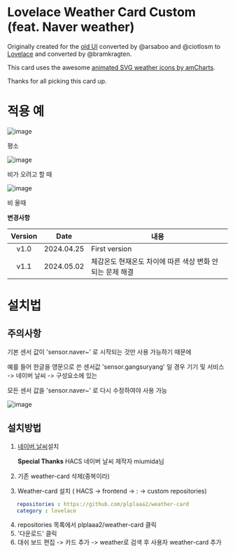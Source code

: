 # Lovelace Weather Card Custom (feat. Naver weather)

Originally created for the [old UI](https://community.home-assistant.io/t/custom-ui-weather-state-card-with-a-question/23008) converted by @arsaboo and @ciotlosm to [Lovelace](https://community.home-assistant.io/t/custom-ui-weather-state-card-with-a-question/23008/291) and converted by @bramkragten. 

This card uses the awesome [animated SVG weather icons by amCharts](https://www.amcharts.com/free-animated-svg-weather-icons/).

Thanks for all picking this card up.

# 적용 예

![image](https://github.com/plplaaa2/HA-weather-card-custom/assets/124797654/17ff189d-5a7e-4c97-8838-1cdc1886e2ac)

 평소

![image](https://github.com/plplaaa2/HA-weather-card-custom/assets/124797654/62c5b8c0-efb1-46ce-98d1-e4aba81b76a4)

비가 오려고 할 때

![image](https://github.com/plplaaa2/HA-weather-card-custom/assets/124797654/ba486511-69c9-4576-8465-4f42550ed77b)

비 올때

**변경사항**

| Version | Date        | 내용              |
| :-----: | :---------: | --------------------------------------------------------------------------------------- |
| v1.0  | 2024.04.25  | First version  |
| v1.1  | 2024.05.02  | 체감온도 현재온도 차이에 따른 색상 변화 안되는 문제 해결  |


# 설치법

## 주의사항

기본 센서 값이 'sensor.naver~' 로 시작되는 것만 사용 가능하기 때문에

예를 들어 한글을 영문으로 쓴 센서값 'sensor.gangsuryang' 일 경우 기기 및 서비스 -> 네이버 날씨 -> 구성요소에 있는 

모든 센서 값을 'sensor.naver~' 로 다시 수정하여야 사용 가능

![image](https://github.com/plplaaa2/HA-weather-card-custom/assets/124797654/bf9cdd58-a41e-439f-b35d-f1776ff557c1)

## 설치방법

1. [네이버 날씨](https://github.com/miumida/naver_weather)설치
   
   **Special Thanks** HACS 네이버 날씨 제작자 miumida님
   
4. 기존 weather-card 삭제(중복이라)
5. Weather-card 설치 ( HACS -> frontend -> : -> custom repositories)
```yaml
   repositories : https://github.com/plplaaa2/weather-card
   category : lovelace
```
4. repositories 목록에서 plplaaa2/weather-card 클릭
5. '다운로드' 클릭
6. 대쉬 보드 편집 -> 카드 추가 -> weather로 검색 후 사용자 weather-card 추가
